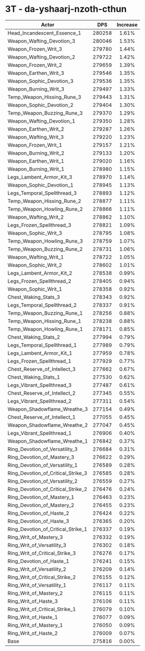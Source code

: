 # 3T - da-yshaarj-nzoth-cthun
| Actor | DPS | Increase |
|---|:---:|:---:|
|Head_Incandescent_Essence_1|280258|1.61%|
|Weapon_Wafting_Devotion_3|280046|1.53%|
|Weapon_Frozen_Writ_3|279780|1.44%|
|Weapon_Wafting_Devotion_2|279722|1.42%|
|Weapon_Frozen_Writ_2|279659|1.39%|
|Weapon_Earthen_Writ_3|279546|1.35%|
|Weapon_Sophic_Devotion_3|279536|1.35%|
|Weapon_Burning_Writ_3|279497|1.33%|
|Temp_Weapon_Hissing_Rune_3|279443|1.31%|
|Weapon_Sophic_Devotion_2|279404|1.30%|
|Temp_Weapon_Buzzing_Rune_3|279370|1.29%|
|Weapon_Wafting_Devotion_1|279350|1.28%|
|Weapon_Earthen_Writ_2|279287|1.26%|
|Weapon_Wafting_Writ_3|279220|1.23%|
|Weapon_Frozen_Writ_1|279157|1.21%|
|Weapon_Burning_Writ_2|279133|1.20%|
|Weapon_Earthen_Writ_1|279020|1.16%|
|Weapon_Burning_Writ_1|278980|1.15%|
|Legs_Lambent_Armor_Kit_3|278970|1.14%|
|Weapon_Sophic_Devotion_1|278945|1.13%|
|Legs_Temporal_Spellthread_3|278893|1.12%|
|Temp_Weapon_Hissing_Rune_2|278877|1.11%|
|Temp_Weapon_Howling_Rune_2|278866|1.11%|
|Weapon_Wafting_Writ_2|278862|1.10%|
|Legs_Frozen_Spellthread_3|278821|1.09%|
|Weapon_Sophic_Writ_3|278795|1.08%|
|Temp_Weapon_Howling_Rune_3|278759|1.07%|
|Temp_Weapon_Buzzing_Rune_2|278731|1.06%|
|Weapon_Wafting_Writ_1|278722|1.05%|
|Weapon_Sophic_Writ_2|278602|1.01%|
|Legs_Lambent_Armor_Kit_2|278538|0.99%|
|Legs_Frozen_Spellthread_2|278405|0.94%|
|Weapon_Sophic_Writ_1|278358|0.92%|
|Chest_Waking_Stats_3|278343|0.92%|
|Legs_Temporal_Spellthread_2|278337|0.91%|
|Temp_Weapon_Buzzing_Rune_1|278256|0.88%|
|Temp_Weapon_Hissing_Rune_1|278238|0.88%|
|Temp_Weapon_Howling_Rune_1|278171|0.85%|
|Chest_Waking_Stats_2|277994|0.79%|
|Legs_Temporal_Spellthread_1|277989|0.79%|
|Legs_Lambent_Armor_Kit_1|277959|0.78%|
|Legs_Frozen_Spellthread_1|277929|0.77%|
|Chest_Reserve_of_Intellect_3|277662|0.67%|
|Chest_Waking_Stats_1|277530|0.62%|
|Legs_Vibrant_Spellthread_3|277487|0.61%|
|Chest_Reserve_of_Intellect_2|277345|0.55%|
|Legs_Vibrant_Spellthread_2|277311|0.54%|
|Weapon_Shadowflame_Wreathe_3|277154|0.49%|
|Chest_Reserve_of_Intellect_1|277055|0.45%|
|Weapon_Shadowflame_Wreathe_2|277047|0.45%|
|Legs_Vibrant_Spellthread_1|276906|0.40%|
|Weapon_Shadowflame_Wreathe_1|276842|0.37%|
|Ring_Devotion_of_Versatility_3|276684|0.31%|
|Ring_Devotion_of_Mastery_3|276622|0.29%|
|Ring_Devotion_of_Versatility_1|276589|0.28%|
|Ring_Devotion_of_Critical_Strike_3|276585|0.28%|
|Ring_Devotion_of_Versatility_2|276559|0.27%|
|Ring_Devotion_of_Critical_Strike_2|276476|0.24%|
|Ring_Devotion_of_Mastery_1|276463|0.23%|
|Ring_Devotion_of_Mastery_2|276455|0.23%|
|Ring_Devotion_of_Haste_2|276424|0.22%|
|Ring_Devotion_of_Haste_3|276365|0.20%|
|Ring_Devotion_of_Critical_Strike_1|276337|0.19%|
|Ring_Writ_of_Mastery_3|276332|0.19%|
|Ring_Writ_of_Versatility_3|276302|0.18%|
|Ring_Writ_of_Critical_Strike_3|276276|0.17%|
|Ring_Devotion_of_Haste_1|276241|0.15%|
|Ring_Writ_of_Versatility_2|276209|0.14%|
|Ring_Writ_of_Critical_Strike_2|276155|0.12%|
|Ring_Writ_of_Versatility_1|276117|0.11%|
|Ring_Writ_of_Mastery_2|276115|0.11%|
|Ring_Writ_of_Haste_3|276106|0.11%|
|Ring_Writ_of_Critical_Strike_1|276079|0.10%|
|Ring_Writ_of_Haste_1|276077|0.09%|
|Ring_Writ_of_Mastery_1|276050|0.09%|
|Ring_Writ_of_Haste_2|276009|0.07%|
|Base|275816|0.00%|
